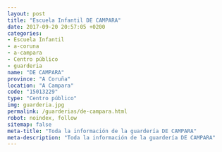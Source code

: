 ```yaml
---
layout: post
title: "Escuela Infantil DE CAMPARA"
date: 2017-09-20 20:57:05 +0200
categories:
- Escuela Infantil
- a-coruna
- a-campara
- Centro público
- guarderia
name: "DE CAMPARA"
province: "A Coruña"
location: "A Campara"
code: "15013229"
type: "Centro público"
img: guarderia.jpg
permalink: /guarderias/de-campara.html
robot: noindex, follow
sitemap: false
meta-title: "Toda la información de la guardería DE CAMPARA"
meta-description: "Toda la información de la guardería DE CAMPARA"
---
```

